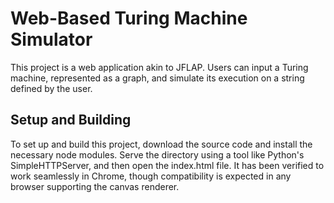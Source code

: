 # Web-Based Turing Machine Simulator
This project is a web application akin to JFLAP. Users can input a Turing machine, represented as a graph, and simulate its execution on a string defined by the user.

## Setup and Building
To set up and build this project, download the source code and install the necessary node modules. Serve the directory using a tool like Python's SimpleHTTPServer, and then open the index.html file. It has been verified to work seamlessly in Chrome, though compatibility is expected in any browser supporting the canvas renderer.

